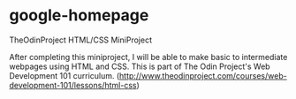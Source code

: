 # google-homepage
TheOdinProject HTML/CSS MiniProject

After completing this miniproject, I will be able to make basic to intermediate webpages using HTML and CSS. 
This is part of The Odin Project's Web Development 101 curriculum. 
(http://www.theodinproject.com/courses/web-development-101/lessons/html-css)
